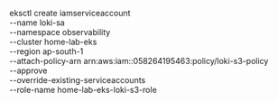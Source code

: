 eksctl create iamserviceaccount \
  --name loki-sa \
  --namespace observability \
  --cluster home-lab-eks \
  --region ap-south-1 \
  --attach-policy-arn arn:aws:iam::058264195463:policy/loki-s3-policy \
  --approve \
  --override-existing-serviceaccounts \
  --role-name home-lab-eks-loki-s3-role